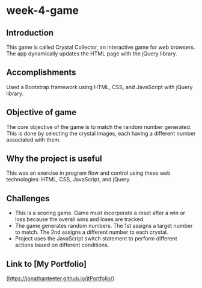 # week-4-game
## Introduction
This game is called Crystal Collector, an interactive game for web browsers.  The app dynamically updates the HTML page with the jQuery library.

## Accomplishments
Used a Bootstrap framework using HTML, CSS, and JavaScript with jQuery library.

## Objective of game
The core objective of the game is to match the random number generated.  This is done by selecting the crystal images, each having a different number associated with them.

## Why the project is useful
This was an exercise in program flow and control using these web technologies:  HTML, CSS, JavaScript, and jQuery.  

## Challenges
- This is a scoring game.  Game must incorporate a reset after a win or loss because the overall wins and loses are tracked.
- The game generates random numbers. The 1st assigns a target number to match. The 2nd assigns a different number to each crystal.
- Project uses the JavaScript switch statement to perform different actions based on different conditions.

## Link to [My Portfolio] 
(https://jonathanteeter.github.io/jtPortfolio/)